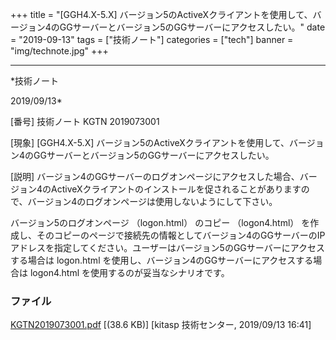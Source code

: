 ﻿+++
title = "[GGH4.X-5.X] バージョン5のActiveXクライアントを使用して、バージョン4のGGサーバーとバージョン5のGGサーバーにアクセスしたい。"
date = "2019-09-13"
tags = ["技術ノート"]
categories = ["tech"]
banner = "img/technote.jpg"
+++

-----------------------------------------------------------------------------------------------------------------------------

*技術ノート

2019/09/13*


[番号]
技術ノート KGTN 2019073001

[現象]
[GGH4.X-5.X]
バージョン5のActiveXクライアントを使用して、バージョン4のGGサーバーとバージョン5のGGサーバーにアクセスしたい。

[説明]
バージョン4のGGサーバーのログオンページにアクセスした場合、バージョン4のActiveXクライアントのインストールを促されることがありますので、バージョン4のログオンページは使用しないようにして下さい。

バージョン5のログオンページ （logon.html） のコピー （logon4.html）
を作成し、そのコピーのページで接続先の情報としてバージョン4のGGサーバーのIPアドレスを指定してください。ユーザーはバージョン5のGGサーバーにアクセスする場合は
logon.html を使用し、バージョン4のGGサーバーにアクセスする場合は
logon4.html を使用するのが妥当なシナリオです。


### ファイル

 
 


[KGTN2019073001.pdf](http://techreport.kitasp.net/attachments/download/4355/KGTN2019073001.pdf)
 [(38.6 KB)] [kitasp 技術センター, 2019/09/13
16:41]


 


 

